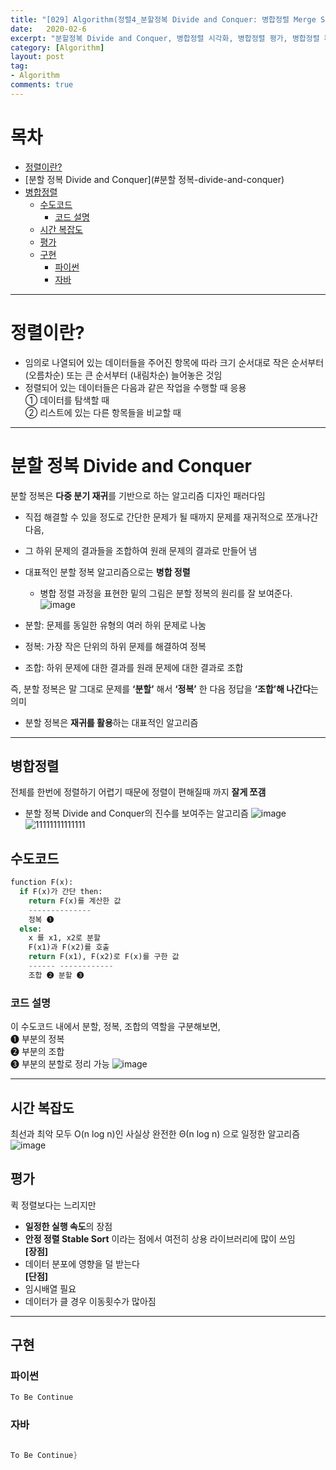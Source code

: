 ```yaml
---
title: "[029] Algorithm(정렬4_분할정복 Divide and Conquer: 병합정렬 Merge Sort)"
date:   2020-02-6
excerpt: "분할정복 Divide and Conquer, 병합정렬 시각화, 병합정렬 평가, 병합정렬 파이썬 구현, 병합정렬 자바 구현, 시간 복잡도,병합정렬 쉽게 설명, 그림으로 보기"
category: [Algorithm]
layout: post
tag:
- Algorithm
comments: true
---
```


# 목차
- [정렬이란?](#정렬이란?)
- [분할 정복 Divide and Conquer](#분할 정복-divide-and-conquer)
- [병합정렬](#병합정렬)
  * [수도코드](#수도코드)
    + [코드 설명](#코드-설명)
  * [시간 복잡도](#시간-복잡도)
  * [평가](#평가)
  * [구현](#구현)
    + [파이썬](#파이썬)
    + [자바](#자바)


---

# 정렬이란?
* 임의로 나열되어 있는 데이터들을 주어진 항목에 따라 크기 순서대로 작은 순서부터 (오름차순) 또는 큰 순서부터 (내림차순) 늘어놓은 것임            
* 정렬되어 있는 데이터들은 다음과 같은 작업을 수행할 때 응용    
 ① 데이터를 탐색할 때    
 ② 리스트에 있는 다른 항목들을 비교할 때     

---


# 분할 정복 Divide and Conquer
분할 정복은 **다중 분기 재귀**를 기반으로 하는 알고리즘 디자인 패러다임      
* 직접 해결할 수 있을 정도로 간단한 문제가 될 때까지 문제를 재귀적으로 쪼개나간 다음,  
* 그 하위 문제의 결과들을 조합하여 원래 문제의 결과로 만들어 냄

* 대표적인 분할 정복 알고리즘으로는 **병합 정렬**       
    * 병합 정렬 과정을 표현한 밑의 그림은 분할 정복의 원리를 잘 보여준다.
![image](https://user-images.githubusercontent.com/76824611/121262232-be92de80-c8ee-11eb-892d-e12fb5505469.png)
* 분할: 문제를 동일한 유형의 여러 하위 문제로 나눔   
* 정복: 가장 작은 단위의 하위 문제를 해결하여 정복       
* 조합: 하위 문제에 대한 결과를 원래 문제에 대한 결과로 조합     

즉, 분할 정복은 말 그대로 문제를 **‘분할’** 해서 **‘정복’** 한 다음 정답을 **‘조합’해 나간다**는 의미      
* 분할 정복은 **재귀를 활용**하는 대표적인 알고리즘         

---


## 병합정렬
전체를 한번에 정렬하기 어렵기 때문에 정렬이 편해질때 까지 **잘게 쪼갬**      
*  분할 정복 Divide and Conquer의 진수를 보여주는 알고리즘
![image](https://user-images.githubusercontent.com/76824611/121260879-e3865200-c8ec-11eb-9744-8a5394f5e14b.png)
![11111111111111](https://user-images.githubusercontent.com/76824611/121262923-dae34b00-c8ef-11eb-8b8f-832e3867c2bd.gif)




## 수도코드
```python
function F(x):
  if F(x)가 간단 then:
    return F(x)를 계산한 값 
    --------------
    정복 ➊
  else:
    x 를 x1, x2로 분할 
    F(x1)과 F(x2)를 호출 
    return F(x1), F(x2)로 F(x)를 구한 값 
    ------ ------------
    조합 ➋ 분할 ➌
```



### 코드 설명     

이 수도코드 내에서 분할, 정복, 조합의 역할을 구분해보면,    
➊ 부분의 정복    
➋ 부분의 조합    
➌ 부분의 분할로 정리 가능
![image](https://user-images.githubusercontent.com/76824611/121263958-5e516c00-c8f1-11eb-9ef9-9fdc3659fd88.png)
 

---



## 시간 복잡도
최선과 최악 모두 O(n log n)인 사실상 완전한 Θ(n log n) 으로 일정한 알고리즘    
![image](https://user-images.githubusercontent.com/76824611/121263141-2a297b80-c8f0-11eb-9aba-a49518bb8416.png)

## 평가    
퀵 정렬보다는 느리지만     
* **일정한 실행 속도**의 장점     
* **안정 정렬 Stable Sort** 이라는 점에서 여전히 상용 라이브러리에 많이 쓰임         
**[장점]**    
* 데이터 분포에 영향을 덜 받는다    
**[단점]**    
* 임시배열 필요      
* 데이터가 클 경우 이동횟수가 많아짐     

---


## 구현

### 파이썬
```python
To Be Continue
```



### 자바
```java

To Be Continue}
```
